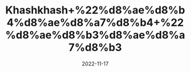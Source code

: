 ---
title: 'Khashkhash+%22%d8%ae%d8%b4%d8%ae%d8%a7%d8%b4+%22%d8%ae%d8%b3%d8%ae%d8%a7%d8%b3'
date: '2022-11-17' 
metatag: '' 
inventory: '0' 
draft: false 
# meta description 
shortDescripton: 'Poppy+Seeds%22++Kashkhas+is+high+in+essential+nutrients+and+antioxidants%2c+which+help+reduce+skin+inflammations%2c+infections+and+improve+overall+hair+and+skin.++Apart+from+that%2c+it+is+used+in+dishes+for+fragrance+and+taste.'
description: 'Seed+%d8%aa%d8%ae%d9%85++%d8%a8%db%8c%d8%ac'
longdescription: ''
tags: ''
brand: ''
subCategory: ''
unit: '250 gm-Pk'
sellCount: '0'
featured: True
# product Price
price: '250.0'
# Product Short Description
shortDescription: 'Poppy+Seeds%22++Kashkhas+is+high+in+essential+nutrients+and+antioxidants%2c+which+help+reduce+skin+inflammations%2c+infections+and+improve+overall+hair+and+skin.++Apart+from+that%2c+it+is+used+in+dishes+for+fragrance+and+taste.'
productID: '92B38A63-A02A-ED11-9968-005056B3A416'
type: 'products'
category: 'Seed+%d8%aa%d8%ae%d9%85++%d8%a8%db%8c%d8%ac' 
thumnailproduct: 'https://eraconnect.blob.core.windows.net/product-images/aminsaddiquidawakhana/92B38A63-A02A-ED11-9968-005056B3A416.webp' 
images:
  - image: 'https://eraconnect.blob.core.windows.net/product-images/aminsaddiquidawakhana/92B38A63-A02A-ED11-9968-005056B3A416.webp'  
Variants:
---